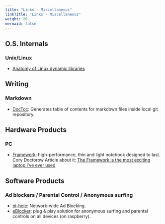 ```yaml
---
title: "Links - Miscellaneous"
linkTitle: "Links - Miscellaneous"
weight: 20
mermaid: false
---
```


## O.S. Internals

### Unix/Linux

- [Anatomy of Linux dynamic libraries](https://developer.ibm.com/tutorials/l-dynamic-libraries/)

## Writing

### Markdown

- [DocToc](https://github.com/thlorenz/doctoc): Generates table of contents for markdown files inside local git repository.

## Hardware Products

### PC

- [Framework](https://frame.work/): high-performance, thin and light notebook designed to last. Cory Doctorow Article about it: [The Framework is the most exciting laptop I’ve ever used](https://doctorow.medium.com/the-framework-is-the-most-exciting-laptop-ive-ever-used-5415da0a46e5)

## Software Products

### Ad blockers / Parental Control / Anonymous surfing

- [pi-hole](https://pi-hole.net/): Network-wide Ad Blocking.
- [eBlocker](https://eblocker.org/en/): plug & play solution for anonymous surfing and parental controls on all devices (on raspberry).

